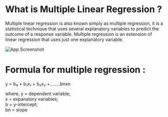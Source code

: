 
# What is Multiple Linear Regression ?

Multiple linear regression is also known simply as multiple regression, it is a statistical technique that uses several explanatory variables to predict the outcome of a response variable. 
Multiple regression is an extension of linear regression that uses just one explanatory variable.




![App Screenshot](https://miro.medium.com/v2/resize:fit:1200/1*d76fdzlaRBvmWfRy2mxqhA.png)


# Formula for multiple regression : 

y = b₀ + b₁x₁ + b₂x₂ +........bnxn

where,  y = dependent variable;     
        x = expanatory variables;   
        b = y-intercept;    
        bn = slope 